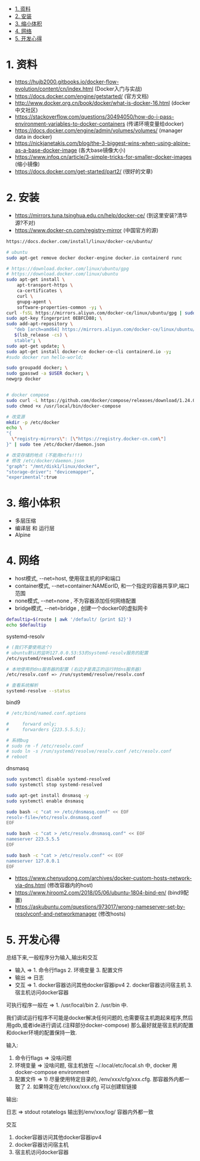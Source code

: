 

<!-- TOC -->

- [1. 资料](#1-资料)
- [2. 安装](#2-安装)
- [3. 缩小体积](#3-缩小体积)
- [4. 网络](#4-网络)
- [5. 开发心得](#5-开发心得)

<!-- /TOC -->


# 1. 资料

* https://hujb2000.gitbooks.io/docker-flow-evolution/content/cn/index.html (Docker入门与实战)
* https://docs.docker.com/engine/getstarted/ (官方文档)
* http://www.docker.org.cn/book/docker/what-is-docker-16.html (docker中文社区)
* https://stackoverflow.com/questions/30494050/how-do-i-pass-environment-variables-to-docker-containers (传递环境变量给docker)
* https://docs.docker.com/engine/admin/volumes/volumes/ (manager data in docker)
* https://nickjanetakis.com/blog/the-3-biggest-wins-when-using-alpine-as-a-base-docker-image (各大base镜像大小)
* https://www.infoq.cn/article/3-simple-tricks-for-smaller-docker-images (缩小镜像)
* https://docs.docker.com/get-started/part2/ (很好的文章)

# 2. 安装

* https://mirrors.tuna.tsinghua.edu.cn/help/docker-ce/ (到这里安装?清华源?不对)
* https://www.docker-cn.com/registry-mirror (中国官方的源)


```bash
https://docs.docker.com/install/linux/docker-ce/ubuntu/

# ubuntu
sudo apt-get remove docker docker-engine docker.io containerd runc

# https://download.docker.com/linux/ubuntu/gpg
# https://download.docker.com/linux/ubuntu
sudo apt-get install \
    apt-transport-https \
    ca-certificates \
    curl \
    gnupg-agent \
    software-properties-common -y; \
curl -fsSL https://mirrors.aliyun.com/docker-ce/linux/ubuntu/gpg | sudo apt-key add -; \
sudo apt-key fingerprint 0EBFCD88; \
sudo add-apt-repository \
   "deb [arch=amd64] https://mirrors.aliyun.com/docker-ce/linux/ubuntu/ \
   $(lsb_release -cs) \
   stable"; \
sudo apt-get update; \
sudo apt-get install docker-ce docker-ce-cli containerd.io -y;
#sudo docker run hello-world;

sudo groupadd docker; \
sudo gpasswd -a $USER docker; \
newgrp docker 


# docker compose
sudo curl -L https://github.com/docker/compose/releases/download/1.24.0/docker-compose-`uname -s`-`uname -m` -o /usr/local/bin/docker-compose
sudo chmod +x /usr/local/bin/docker-compose

# 改变源
mkdir -p /etc/docker
echo \
"{
  \"registry-mirrors\": [\"https://registry.docker-cn.com\"]
}" | sudo tee /etc/docker/daemon.json

# 改变存储的地点 (不能用ntfs!!!)
# 修改 /etc/docker/daemon.json
"graph": "/mnt/disk1/linux/docker",
"storage-driver": "devicemapper",
"experimental":true
```

# 3. 缩小体积

* 多层压缩
* 编译层 和 运行层
* Alpine

# 4. 网络

* host模式, --net=host, 使用宿主机的IP和端口
* container模式, --net=container:NAMEorID, 和一个指定的容器共享IP,端口范围
* none模式, --net=none , 不为容器添加任何网络配置
* bridge模式, --net=bridge , 创建一个docker0的虚拟网卡

```bash
defaultip=$(route | awk '/default/ {print $2}')
echo $defaultip
```

systemd-resolv 
```bash
# (我们不要使用这个)
# ubuntu默认的监听127.0.0.53:53的systemd-resolv服务的配置
/etc/systemd/resolved.conf

# 本地使用的dns服务器的配置 (右边才是真正的运行时dns服务器)
/etc/resolv.conf => /run/systemd/resolve/resolv.conf 

# 查看系统解析
systemd-resolve --status
```

bind9
```bash
# /etc/bind/named.conf.options

#     forward only;
#     forwarders {223.5.5.5;};

# 系统bug
# sudo rm -f /etc/resolv.conf
# sudo ln -s /run/systemd/resolve/resolv.conf /etc/resolv.conf
# reboot
```

dnsmasq
```bash
sudo systemctl disable systemd-resolved
sudo systemctl stop systemd-resolved

sudo apt-get install dnsmasq -y
sudo systemctl enable dnsmasq

sudo bash -c "cat >> /etc/dnsmasq.conf" << EOF
resolv-file=/etc/resolv.dnsmasq.conf
EOF

sudo bash -c "cat > /etc/resolv.dnsmasq.conf" << EOF
nameserver 223.5.5.5
EOF

sudo bash -c "cat > /etc/resolv.conf" << EOF
nameserver 127.0.0.1
EOF
```

* https://www.chenyudong.com/archives/docker-custom-hosts-network-via-dns.html (修改容器内的host)
* https://www.hiroom2.com/2018/05/06/ubuntu-1804-bind-en/ (bind9配置)
* https://askubuntu.com/questions/973017/wrong-nameserver-set-by-resolvconf-and-networkmanager (修改hosts)
# 5. 开发心得

总结下来,一般程序分为输入,输出和交互

* 输入 =>  1. 命令行flags 2. 环境变量 3. 配置文件
* 输出 => 日志
* 交互 => 1. docker容器访问其他docker容器ipv4 2. docker容器访问宿主机 3. 宿主机访问docker容器

可执行程序一般在 =>  1. /usr/local/bin  2. /usr/bin 中.

我们调试运行程序不可能是docker解决任何问题的,也需要宿主机跑起来程序,然后用gdb,或者ide进行调试.(注释部分docker-compose)  那么最好就是宿主机的配置和docker环境的配置保持一致.

输入:

1. 命令行flags  => 没啥问题
2. 环境变量 => 没啥问题, 宿主机放在 ~/.local/etc/local.sh  中, docker 用docker-compose environment
3. 配置文件 =>  1) 尽量使用特定目录的, /env/xxx/cfg/xxx.cfg.  那容器外内都一致了 2. 如果特定在/etc/xxx/xxx.cfg 可以创建软链接

输出:

日志 => stdout rotatelogs 输出到/env/xxx/log/  容器内外都一致

交互

1. docker容器访问其他docker容器ipv4
2. docker容器访问宿主机
3. 宿主机访问docker容器
<!-- 4. 容器跨网络访问其他网络的容器 -->
